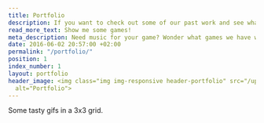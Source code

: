```yaml
---
title: Portfolio
description: If you want to check out some of our past work and see what games we have been involved with, check out this nifty, little collection. Mouseover an image to see the game title and what we did, and click for more info and music.
read_more_text: Show me some games!
meta_description: Need music for your game? Wonder what games we have written for, and what they sound like? Check out our portfolio, complete with tracks and videos!
date: 2016-06-02 20:57:00 +02:00
permalink: "/portfolio/"
position: 1
index_number: 1
layout: portfolio
header_image: <img class="img img-responsive header-portfolio" src="/uploads/portfolio_header.png"
  alt="Portfolio">
---
```


Some tasty gifs in a 3x3 grid.

